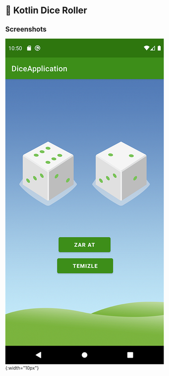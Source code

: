 # :game_die: Kotlin Dice Roller
## Screenshots
![screenshot0](screenshots/screen0.png){:width="10px"}

